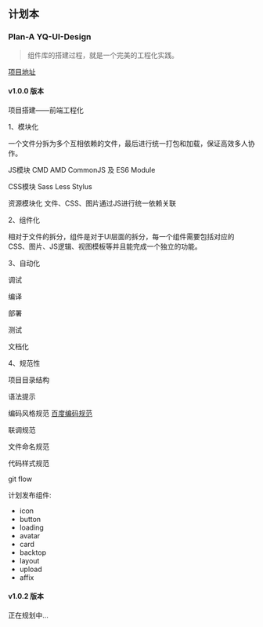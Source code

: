## 计划本

### Plan-A YQ-UI-Design

> 组件库的搭建过程，就是一个完美的工程化实践。

[项目地址](https://github.com/Software-Dev-Lab/YQ-Design)

#### v1.0.0 版本

项目搭建——前端工程化

1、模块化

一个文件分拆为多个互相依赖的文件，最后进行统一打包和加载，保证高效多人协作。

JS模块  CMD AMD CommonJS 及 ES6 Module

CSS模块  Sass Less Stylus

资源模块化 文件、CSS、图片通过JS进行统一依赖关联

2、组件化

相对于文件的拆分，组件是对于UI层面的拆分，每一个组件需要包括对应的CSS、图片、JS逻辑、视图模板等并且能完成一个独立的功能。

3、自动化

调试

编译

部署

测试

文档化

4、规范性

项目目录结构

语法提示

编码风格规范 [百度编码规范](https://github.com/ecomfe/spec)

联调规范

文件命名规范

代码样式规范

git flow

计划发布组件:

+ icon
+ button
+ loading
+ avatar
+ card
+ backtop
+ layout
+ upload
+ affix

#### v1.0.2 版本

正在规划中...
